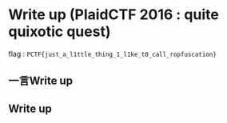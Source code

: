 # Write up (PlaidCTF 2016 : quite quixotic quest)

flag : `PCTF{just_a_l1ttle_thing_1_l1ke_t0_call_ropfuscation}`

## 一言Write up

## Write up


